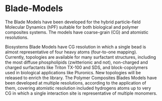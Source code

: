 # Blade-Models
The Blade Models have been developed for the hybrid particle-field Molecular Dynamics (hPF) suitable for both biological and polymer composites systems. The models have coarse-grain (CG) and atomistic resolutions. 

Biosystems Blade Models have CG resolution in which a single bead is almost representative of four heavy atoms (four-to-one mapping). Currently, topologies are available for many surfactant structures, including the most diffuse phospholipids (zwitterionic and not), non-charged and charged surfactants like Triton TX-100 and SDS, and block-copolymers used in biological applications like Pluronics. New topologies will be released to enrich the library.
The Polymer Composites Blades Models have been developed at multiple resolutions, according to the application of them, covering atomistic resolution included hydrogens atoms up to very CG in which a single interaction site is representative of multiple monomers.
